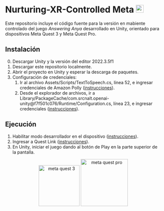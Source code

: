 # Nurturing-XR-Controlled Meta <img alt="meta logo" height="25" src="https://1000logos.net/wp-content/uploads/2021/10/logo-Meta-1536x864.png">
Este repositorio incluye el código fuente para la versión en mabiente controlado del juego _Answering Anya_ desarrollado en Unity, orientado para dispositivos Meta Quest 3 y Meta Quest Pro.

## Instalación
0. Descargar Unity y la versión del editor 2022.3.5f1
2. Descargar este repositorio localmente.
3. Abrir el proyecto en Unity y esperar la descarga de paquetes.
4. Configuración de credenciales:
   1. Ir al archivo Assets/Scripts/TextToSpeech.cs, línea 52, e ingresar credenciales de Amazon Polly ([instrucciones](https://github.com/2024-10-XR-Thesis/.github/wiki/Instrucciones-Amazon-Polly)).
   2. Desde el explorador de archivos, ir a Library/PackageCache/com.srcnalt.openai-unity@f7f501c076/Runtime/Configuration.cs, línea 23, e ingresar credenciales ([instrucciones](https://github.com/2024-10-XR-Thesis/.github/wiki/Instrucciones-OpenAI)).

## Ejecución
1. Habilitar modo desarrollador en el dispositivo ([instrucciones](https://developer.oculus.com/documentation/native/android/mobile-device-setup/)).
2. Ingresar a Quest Link ([instrucciones](https://www.meta.com/help/quest/articles/headsets-and-accessories/oculus-link/set-up-link/)).
3. En Unity, iniciar el juego dando al botón de Play en la parte superior de la pantalla.

<p align="center">
  <img width="132" alt="meta quest 3" title="Meta Quest 3" src="https://github.com/2024-10-XR-Thesis/Nurturing-XR-Controlled/assets/69609680/8a43b9d7-6751-49a9-938b-d1f2d8767c26">
  <img width="152" alt="meta quest pro" title="Meta Quest Pro" src="https://github.com/2024-10-XR-Thesis/Nurturing-XR-Controlled/assets/69609680/ae6ac465-0986-46ce-bd55-5a1cd2e6623f">
</p>
